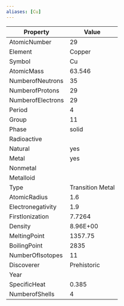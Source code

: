 ```yaml
---
aliases: [Cu]
---
```


| Property          | Value            |
| ----------------- | ---------------- |
| AtomicNumber      | 29               |
| Element           | Copper           |
| Symbol            | Cu               |
| AtomicMass        | 63.546           |
| NumberofNeutrons  | 35               |
| NumberofProtons   | 29               |
| NumberofElectrons | 29               |
| Period            | 4                |
| Group             | 11               |
| Phase             | solid            |
| Radioactive       |                  |
| Natural           | yes              |
| Metal             | yes              |
| Nonmetal          |                  |
| Metalloid         |                  |
| Type              | Transition Metal |
| AtomicRadius      | 1.6              |
| Electronegativity | 1.9              |
| FirstIonization   | 7.7264           |
| Density           | 8.96E+00         |
| MeltingPoint      | 1357.75          |
| BoilingPoint      | 2835             |
| NumberOfIsotopes  | 11               |
| Discoverer        | Prehistoric      |
| Year              |                  |
| SpecificHeat      | 0.385            |
| NumberofShells    | 4                |
